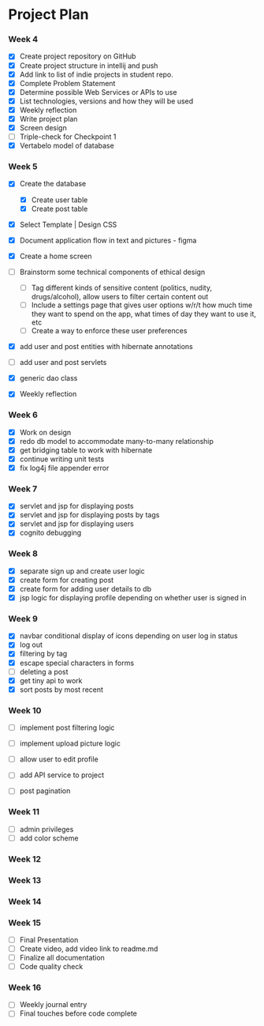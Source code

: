 # Project Plan

### Week 4
- [x] Create project repository on GitHub
- [x] Create project structure in intellij and push
- [x] Add link to list of indie projects in student repo.
- [x] Complete Problem Statement
- [x] Determine possible Web Services or APIs to use
- [x] List technologies, versions and how they will be used
- [x] Weekly reflection
- [x] Write project plan
- [x] Screen design
- [ ] Triple-check for Checkpoint 1
- [x] Vertabelo model of database

### Week 5
- [x] Create the database
  - [x] Create user table 
  - [x] Create post table
- [x] Select Template | Design CSS
- [x] Document application flow in text and pictures - figma
- [x] Create a home screen
- [ ] Brainstorm some technical components of ethical design 
  - [ ] Tag different kinds of sensitive content (politics, nudity, drugs/alcohol), allow users to filter certain content out 
  - [ ] Include a settings page that gives user options w/r/t how much time they want to spend on the app, what times of day they want to use it, etc
  - [ ] Create a way to enforce these user preferences
- [x] add user and post entities with hibernate annotations
- [ ] add user and post servlets
- [x] generic dao class
- [x] Weekly reflection


### Week 6
- [x] Work on design
- [x] redo db model to accommodate many-to-many relationship
- [x] get bridging table to work with hibernate
- [x] continue writing unit tests 
- [x] fix log4j file appender error

### Week 7
- [x] servlet and jsp for displaying posts
- [x] servlet and jsp for displaying posts by tags
- [x] servlet and jsp for displaying users
- [x] cognito debugging

### Week 8
- [x] separate sign up and create user logic
- [x] create form for creating post
- [x] create form for adding user details to db
- [x] jsp logic for displaying profile depending on whether user is signed in

### Week 9
- [x] navbar conditional display of icons depending on user log in status
- [x] log out
- [x] filtering by tag
- [x] escape special characters in forms
- [ ] deleting a post
- [x] get tiny api to work
- [x] sort posts by most recent

### Week 10
- [ ] implement post filtering logic
- [ ] implement upload picture logic
- [ ] allow user to edit profile
- [ ] add API service to project
- [ ] post pagination


### Week 11
- [ ] admin privileges
- [ ] add color scheme

### Week 12

### Week 13

### Week 14

### Week 15
- [ ] Final Presentation
- [ ] Create video, add video link to readme.md
- [ ] Finalize all documentation
- [ ] Code quality check

### Week 16
- [ ] Weekly journal entry
- [ ] Final touches before code complete